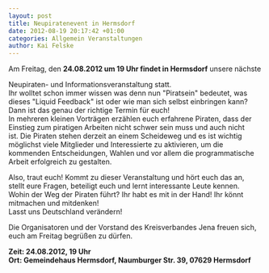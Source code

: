 ```yaml
---
layout: post
title: Neupiratenevent in Hermsdorf
date: 2012-08-19 20:17:42 +01:00
categories: Allgemein Veranstaltungen
author: Kai Felske
---
```

Am Freitag, den **24.08.2012 um 19 Uhr findet in Hermsdorf** unsere nächste

Neupiraten- und Informationsveranstaltung statt.<br />
Ihr wolltet schon immer wissen was denn nun "Piratsein" bedeutet, was<br />
dieses "Liquid Feedback" ist oder wie man sich selbst einbringen kann?<br />
Dann ist das genau der richtige Termin für euch!<br />
In mehreren kleinen Vorträgen erzählen euch erfahrene Piraten, dass der<br />
Einstieg zum piratigen Arbeiten nicht schwer sein muss und auch nicht<br />
ist. Die Piraten stehen derzeit an einem Scheideweg und es ist wichtig<br />
möglichst viele Mitglieder und Interessierte zu aktivieren, um die<br />
kommenden Entscheidungen, Wahlen und vor allem die programmatische<br />
Arbeit erfolgreich zu gestalten.

Also, traut euch! Kommt zu dieser Veranstaltung und hört euch das an,<br />
stellt eure Fragen, beteiligt euch und lernt interessante Leute kennen.<br />
Wohin der Weg der Piraten führt? Ihr habt es mit in der Hand! Ihr könnt<br />
mitmachen und mitdenken!<br />
Lasst uns Deutschland verändern!

Die Organisatoren und der Vorstand des Kreisverbandes Jena freuen sich,<br />
euch am Freitag begrüßen zu dürfen.

**Zeit: 24.08.2012, 19 Uhr**<br />
**Ort: Gemeindehaus Hermsdorf, Naumburger Str. 39, 07629 Hermsdorf**
